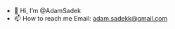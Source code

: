 - 👋 Hi, I’m @AdamSadek
- 📫 How to reach me 
  Email: adam.sadekk@gmail.com 

<!---
AdamSadek/AdamSadek is a ✨ special ✨ repository because its `README.md` (this file) appears on your GitHub profile.
You can click the Preview link to take a look at your changes.
--->
